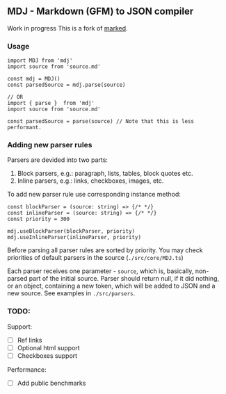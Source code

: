 ## MDJ - Markdown (GFM) to JSON compiler
Work in progress
This is a fork of [marked](https://github.com/chjj/marked/).

### Usage
```
import MDJ from 'mdj'
import source from 'source.md'

const mdj = MDJ()
const parsedSource = mdj.parse(source)

// OR
import { parse }  from 'mdj'
import source from 'source.md'

const parsedSource = parse(source) // Note that this is less performant.
```

### Adding new parser rules
Parsers are devided into two parts:
1. Block parsers, e.g.: paragraph, lists, tables, block quotes etc.
2. Inline parsers, e.g.: links, checkboxes, images, etc.

To add new parser rule use corresponding instance method:

```
const blockParser = (source: string) => {/* */}
const inlineParser = (source: string) => {/* */}
const priority = 300

mdj.useBlockParser(blockParser, priority)
mdj.useInlineParser(inlineParser, priority)
```

Before parsing all parser rules are sorted by priority. You may check priorities of default parsers in the source (`./src/core/MDJ.ts`)

Each parser receives one parameter - `source`, which is, basically, non-parsed part of the initial source. Parser should return null, if it did nothing, or an object, containing a new token, which will be added to JSON and a new source. See examples in `./src/parsers`.

### TODO:
Support:
* [ ] Ref links
* [ ] Optional html support
* [ ] Checkboxes support

Performance:
* [ ] Add public benchmarks
